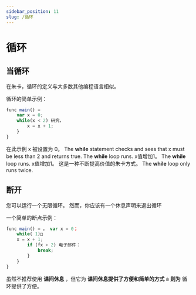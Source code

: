 ```yaml
---
sidebar_position: 11
slug: /循环
---
```


# 循环

## 当循环

在朱卡，循环的定义与大多数其他编程语言相似。

循环的简单示例：

```jsx
func main() =
    var x = 0;
    while(x < 2) 研究，
        x = x + 1;
    }
}
```

在此示例 x 被设置为 0。 The **while** statement checks and sees that x must be less than 2 and returns true. The **while** loop runs. x值增加1。 The **while** loop runs. x值增加1。 这是一种不断提高价值的朱卡方式。 The **while** loop only runs twice.

## 断开

您可以运行一个无限循环。 然而，你应该有一个休息声明来退出循环

一个简单的断点示例：

```jsx
func main() = 。 var x = 0；
    while( 1)□
    x = x + 1;
        if (fx > 2) 电子邮件：
            break;
        }
    }
}
```

虽然不推荐使用 **课间休息** ，但它为 **课间休息提供了方便和简单的方式** a **则为** 循环提供了方便。
